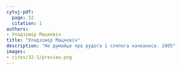 ```yaml
---
cytuj-pdf:
  page: 32
  citation: 1
authors:
- Уладзімір Мацкевіч
title: "Уладзімір Мацкевіч"
description: "Не думайце пра рудога і сляпога качканоса. 2005"
images:
- cites/32-1/preview.png
---
```

